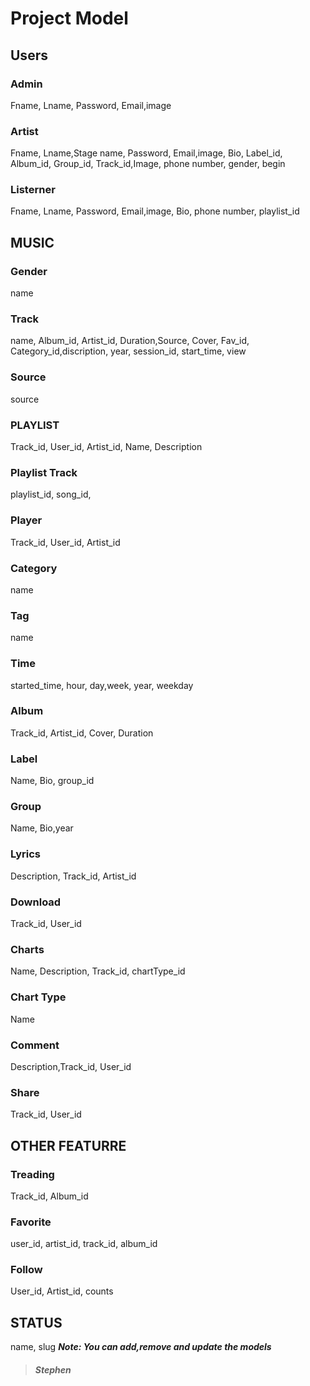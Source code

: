 # **Project Model**

## Users

### Admin

Fname, Lname, Password, Email,image

### Artist

Fname, Lname,Stage name, Password, Email,image, Bio, Label_id, Album_id, Group_id, Track_id,Image, phone number, gender, begin

### Listerner

Fname, Lname, Password, Email,image, Bio, phone number, playlist_id

## MUSIC

### Gender

name
### Track

name, Album_id, Artist_id, Duration,Source, Cover, Fav_id, Category_id,discription, year, session_id, start_time, view

### Source

source
### PLAYLIST

Track_id, User_id, Artist_id, Name, Description

### Playlist Track

playlist_id, song_id,
### Player

Track_id, User_id, Artist_id

### Category

name

### Tag

name

### Time

started_time, hour, day,week, year, weekday
### Album

Track_id, Artist_id, Cover, Duration

### Label

Name, Bio, group_id

### Group

Name, Bio,year

### Lyrics

Description, Track_id, Artist_id

### Download

Track_id, User_id

### Charts

Name, Description, Track_id, chartType_id

### Chart Type

Name

### Comment

Description,Track_id, User_id

### Share

Track_id, User_id

## OTHER FEATURRE

### Treading

Track_id, Album_id

### Favorite

user_id, artist_id, track_id, album_id

### Follow

User_id, Artist_id, counts

## STATUS

name, slug
***Note: You can add,remove and update the models***

> #### *Stephen*
